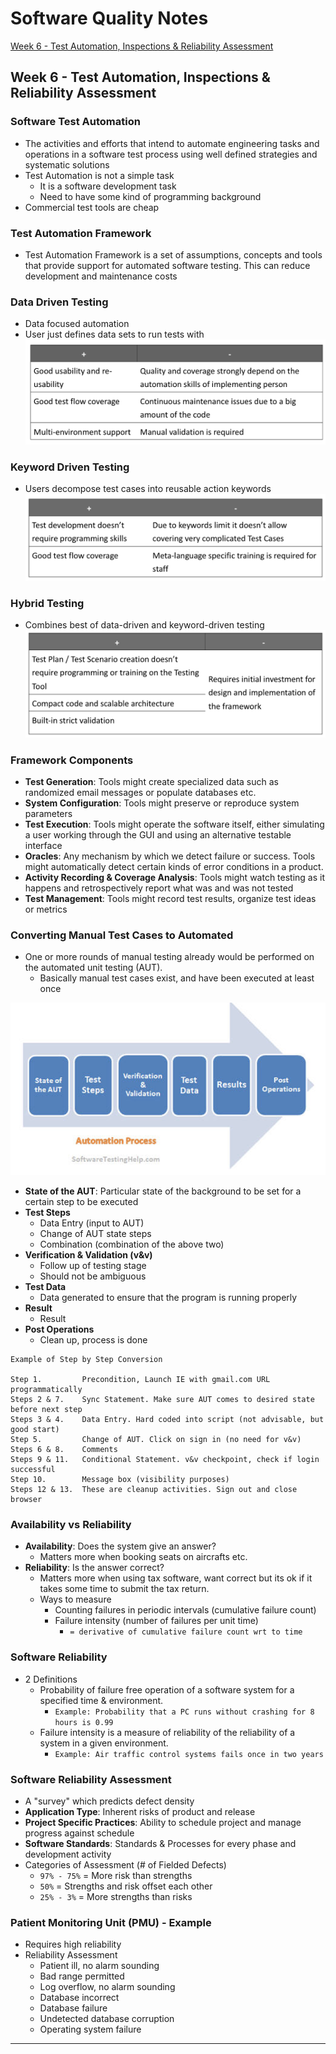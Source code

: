 # Software Quality Notes


[Week 6 - Test Automation, Inspections & Reliability Assessment](#Lecture6)
<br>

<a name="Lecture6"></a>
## Week 6 - Test Automation, Inspections & Reliability Assessment

### Software Test Automation
- The activities and efforts that intend to automate engineering tasks and operations in a software test process using well defined strategies and systematic solutions
- Test Automation is not a simple task
  - It is a software development task
  - Need to have some kind of programming background
- Commercial test tools are cheap

### Test Automation Framework
- Test Automation Framework is a set of assumptions, concepts and tools that provide support for automated software testing. This can reduce development and maintenance costs

### Data Driven Testing
- Data focused automation
- User just defines data sets to run tests with
![alt](https://github.com/yenvanio/UOIT-Year-3-Notes/blob/master/Images/ddt.png)

### Keyword Driven Testing
- Users decompose test cases into reusable action keywords
![alt](https://github.com/yenvanio/UOIT-Year-3-Notes/blob/master/Images/kdt.png)

### Hybrid Testing
- Combines best of data-driven and keyword-driven testing
![alt](https://github.com/yenvanio/UOIT-Year-3-Notes/blob/master/Images/hdt.png)

### Framework Components
- **Test Generation**: Tools might create specialized data such as randomized email messages or populate databases etc.
- **System Configuration**: Tools might preserve or reproduce system parameters
- **Test Execution**: Tools might operate the software itself, either simulating a user working through the GUI and using an alternative testable interface
- **Oracles**: Any mechanism by which we detect failure or success. Tools might automatically detect certain kinds of error conditions in a product.
- **Activity Recording & Coverage Analysis**: Tools might watch testing as it happens and retrospectively report what was and was not tested
- **Test Management**: Tools might record test results, organize test ideas or metrics

### Converting Manual Test Cases to Automated
- One or more rounds of manual testing already would be performed on the automated unit testing (AUT).
  - Basically manual test cases exist, and have been executed at least once

![alt](https://github.com/yenvanio/UOIT-Year-3-Notes/blob/master/Images/aa.png)

- **State of the AUT**: Particular state of the background to be set for a certain step to be executed
- **Test Steps**
  - Data Entry (input to AUT)
  - Change of AUT state steps
  - Combination (combination of the above two)
- **Verification & Validation (v&v)**
  - Follow up of testing stage
  - Should not be ambiguous
- **Test Data**
  - Data generated to ensure that the program is running properly
- **Result**
  - Result
- **Post Operations**
  - Clean up, process is done

```
Example of Step by Step Conversion

Step 1.         Precondition, Launch IE with gmail.com URL programmatically
Steps 2 & 7.    Sync Statement. Make sure AUT comes to desired state before next step
Steps 3 & 4.    Data Entry. Hard coded into script (not advisable, but good start)
Step 5.         Change of AUT. Click on sign in (no need for v&v)
Steps 6 & 8.    Comments
Steps 9 & 11.   Conditional Statement. v&v checkpoint, check if login successful
Step 10.        Message box (visibility purposes)
Steps 12 & 13.  These are cleanup activities. Sign out and close browser

```

### Availability vs Reliability
- **Availability**: Does the system give an answer?
  - Matters more when booking seats on aircrafts etc.
- **Reliability**: Is the answer correct?
  - Matters more when using tax software, want correct but its ok if it takes some time to submit the tax return.
  - Ways to measure
    - Counting failures in periodic intervals (cumulative failure count)
    - Failure intensity (number of failures per unit time)
      - `= derivative of cumulative failure count wrt to time `

### Software Reliability
- 2 Definitions
  - Probability of failure free operation of a software system for a specified time & environment.
    - `Example: Probability that a PC runs without crashing for 8 hours is 0.99`
  - Failure intensity is a measure of reliability of the reliability of a system in a given environment.
    - `Example: Air traffic control systems fails once in two years`

### Software Reliability Assessment
- A "survey" which predicts defect density
- **Application Type**: Inherent risks of product and release
- **Project Specific Practices**: Ability to schedule project and manage progress against schedule
- **Software Standards**: Standards & Processes for every phase and development activity
- Categories of Assessment (# of Fielded Defects)
  - `97% - 75%` = More risk than strengths
  - `50%` = Strengths and risk offset each other
  - `25% - 3%` = More strengths than risks

### Patient Monitoring Unit (PMU) - Example
- Requires high reliability
- Reliability Assessment
  - Patient ill, no alarm sounding
  - Bad range permitted
  - Log overflow, no alarm sounding
  - Database incorrect
  - Database failure
  - Undetected database corruption
  - Operating system failure






---
